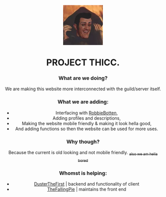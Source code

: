 <style>
body {
    text-align: center;
}
img {
    display: block;
    margin: auto;
}
</style>
<img src="globals/favicon.png">

# PROJECT THICC.

### What are we doing?
We are making this website more interconnected with the guild/server itself.

### What we are adding:
- Interfacing with [RobbieBotten](https://github.com/DusterTheFirst/RobbieBotten),
- Adding profiles and descriptions,
- Making the website mobile friendly & making it look hella good,
- And adding functions so then the website can be used for more uses.

### Why though?
Because the current is old looking and not mobile friendly.
<span style="text-decoration: line-through;"><sub>also we am hella bored</sub></span>

### Whomst is helping: 
 - [DusterTheFirst](https://github.com/DusterTheFirst) | backend and functionality of client
 - [TheFallingPie](https://github.com/TheFallingPie) | maintains the front end
